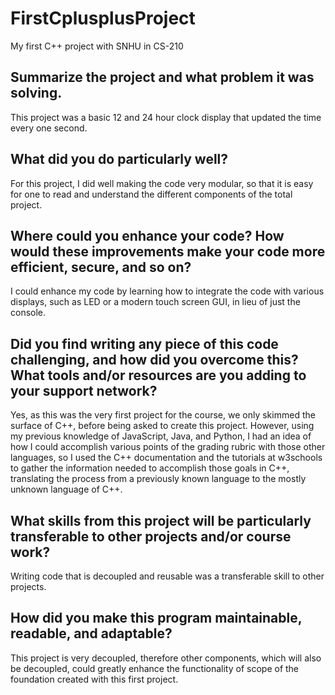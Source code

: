 # FirstCplusplusProject
My first C++ project with SNHU in CS-210

## Summarize the project and what problem it was solving.
This project was a basic 12 and 24 hour clock display that updated the time every one second.

## What did you do particularly well?
For this project, I did well making the code very modular, so that it is easy for one to read and understand the different components of the total project.

## Where could you enhance your code? How would these improvements make your code more efficient, secure, and so on?
I could enhance my code by learning how to integrate the code with various displays, such as LED or a modern touch screen GUI, in lieu of just the console.

## Did you find writing any piece of this code challenging, and how did you overcome this? What tools and/or resources are you adding to your support network?
Yes, as this was the very first project for the course, we only skimmed the surface of C++, before being asked to create this project.  However, using my previous knowledge of JavaScript, Java, and Python, I had an idea of how I could accomplish various points of the grading rubric with those other languages, so I used the C++ documentation and the tutorials at w3schools to gather the information needed to accomplish those goals in C++, translating the process from a previously known language to the mostly unknown language of C++.

## What skills from this project will be particularly transferable to other projects and/or course work?
Writing code that is decoupled and reusable was a transferable skill to other projects.

## How did you make this program maintainable, readable, and adaptable?
This project is very decoupled, therefore other components, which will also be decoupled, could greatly enhance the functionality of scope of the foundation created with this first project.
